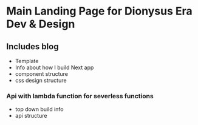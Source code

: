 
# Main Landing Page for Dionysus Era Dev & Design

## Includes blog

- Template
- Info about how I build Next app
- component structure
- css design structure

### Api with lambda function for severless functions

- top down build info
- api structure
